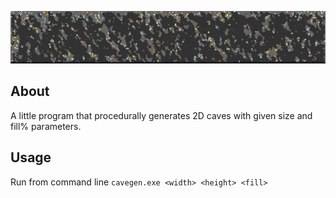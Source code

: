 ![alt text](https://github.com/nicohangaslammi/cavegen/blob/master/example_600-100-45.png "Cave generator")

## About

A little program that procedurally generates 2D caves with given size and fill% parameters.

## Usage

Run from command line
```cavegen.exe <width> <height> <fill>```